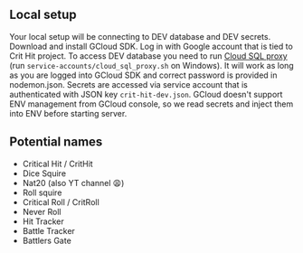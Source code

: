 ## Local setup
Your local setup will be connecting to DEV database and DEV secrets. Download and install GCloud SDK. Log in with Google account that is tied to Crit Hit project. To access DEV database you need to run [Cloud SQL proxy](https://cloud.google.com/sql/docs/mysql/sql-proxy) (run `service-accounts/cloud_sql_proxy.sh` on Windows). It will work as long as you are logged into GCloud SDK and correct password is provided in nodemon.json. Secrets are accessed via service account that is authenticated with JSON key `crit-hit-dev.json`. GCloud doesn't support ENV management from GCloud console, so we read secrets and inject them into ENV before starting server.

## Potential names
* Critical Hit / CritHit
* Dice Squire
* Nat20 (also YT channel 😩)
* Roll squire
* Critical Roll / CritRoll
* Never Roll
* Hit Tracker
* Battle Tracker
* Battlers Gate

